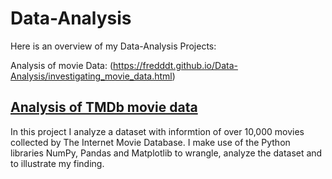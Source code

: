 # Data-Analysis
Here is an overview of my Data-Analysis Projects:

Analysis of movie Data: (https://fredddt.github.io/Data-Analysis/investigating_movie_data.html)

## [Analysis of TMDb movie data](investigating_movie_data.html)

In this project I analyze a dataset with informtion of over 10,000 movies collected by The Internet Movie Database. I make use of the Python libraries NumPy, Pandas and Matplotlib to wrangle, analyze the dataset and to illustrate my finding.
